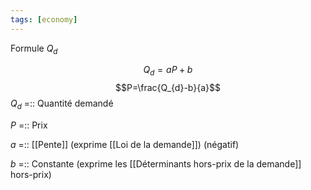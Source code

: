 ```yaml
---
tags: [economy] 
---
```


Formule $Q_d$

$$Q_d=aP+b$$
$$P=\frac{Q_{d}-b}{a}$$
$Q_d$ =:: Quantité demandé 
<!--SR:!2023-03-29,17,300-->
$P$ =:: Prix
<!--SR:!2023-04-22,46,292-->
$a$ =:: [[Pente]] (exprime [[Loi de la demande]]) (négatif)
<!--SR:!2023-03-12,15,290-->
$b$ =:: Constante (exprime les [[Déterminants hors-prix de la demande]] hors-prix)
<!--SR:!2023-04-18,42,272-->